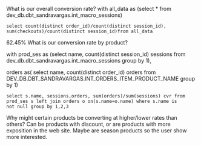What is our overall conversion rate?
  with all_data as (select * from  dev_db.dbt_sandravargas.int_macro_sessions)
    
    select count(distinct order_id)/count(distinct session_id),
    sum(checkouts)/count(distinct session_id)from all_data

62.45%
What is our conversion rate by product?

with prod_ses as (select name, count(distinct session_id) sessions from dev_db.dbt_sandravargas.int_macro_sessions  group by 1),
    
    
   orders as( select name, count(distinct order_id) orders from DEV_DB.DBT_SANDRAVARGAS.INT_ORDERS_ITEM_PRODUCT_NAME group by 1)
    
    select s.name, sessions,orders, sum(orders)/sum(sessions) cvr from prod_ses s left join orders o on(s.name=o.name) where s.name is
    not null group by 1,2,3

 Why might certain products be converting at higher/lower rates than others?
Can be products with discount, or are products with more exposition in the web site. Maybe are season products so the user show more interested.


